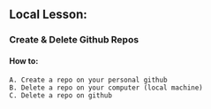 ## Local Lesson: 
### Create & Delete Github Repos

#### How to: 
	A. Create a repo on your personal github
	B. Delete a repo on your computer (local machine)
	C. Delete a repo on github